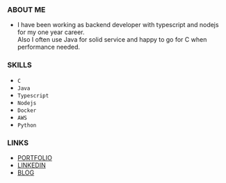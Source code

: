 ### ABOUT ME
- I have been working as backend developer with typescript and nodejs for my one year career.  
Also I often use Java for solid service and happy to go for C when performance needed.


### SKILLS
- `C`
- `Java` 
- `Typescript` 
- `Nodejs` 
- `Docker` 
- `AWS` 
- `Python`

### LINKS
- [PORTFOLIO](https://tranquil-meteoroid-d7c.notion.site/6811a19fbbd74438abb466a8175ceee3)  
- [LINKEDIN](https://www.linkedin.com/in/heechul-yoon-85b154165/)
- [BLOG](https://www.velog.com/valentin123)
